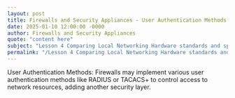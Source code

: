 ```yaml
---
layout: post
title: Firewalls and Security Appliances - User Authentication Methods
date: 2025-01-10 12:00:00 -0000
author: Firewalls and Security Appliances
quote: "content here"
subject: "Lesson 4 Comparing Local Networking Hardware standards and specifications"
permalink: "/Lesson 4 Comparing Local Networking Hardware standards and specifications/Firewalls and Security Appliances/Firewalls and Security Appliances - User Authentication Methods"
---
```


User Authentication Methods: Firewalls may implement various user authentication methods like RADIUS or TACACS+ to control access to network resources, adding another security layer.

